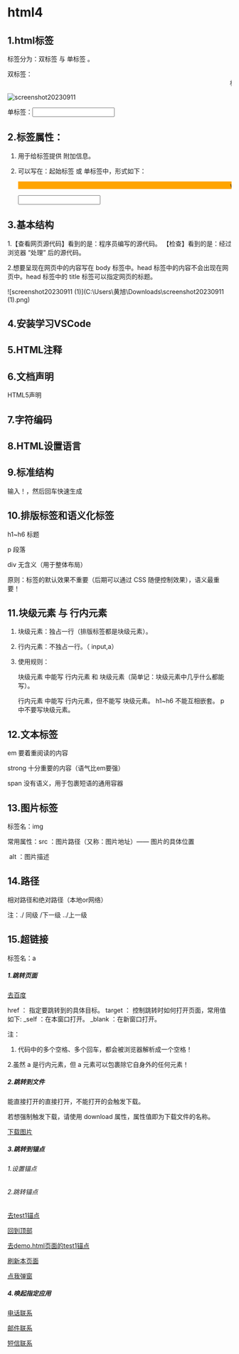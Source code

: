 # **html4**

## 1.html标签

标签分为：双标签 与 单标签 。

双标签：<marquee>标签体</marquee>

![screenshot20230911](C:\Users\黄旭\Downloads\screenshot20230911.png)

单标签：<input>

## 2.标签属性：

1. 用于给标签提供 附加信息。 

2. 可以写在：起始标签 或 单标签中，形式如下：

   <marquee loop="1" bgcolor="orange">wowowowowowow</marquee>

   <input type="password">

## 3.基本结构

1.【查看网页源代码】看到的是：程序员编写的源代码。 【检查】看到的是：经过浏览器 “处理” 后的源代码。

2.想要呈现在网页中的内容写在 body 标签中。head 标签中的内容不会出现在网页中。head 标签中的 title 标签可以指定网页的标题。

![screenshot20230911 (1)](C:\Users\黄旭\Downloads\screenshot20230911 (1).png)

## 4.安装学习VSCode

## 5.HTML注释

<!-- 我是注释 -->

## 6.文档声明

HTML5声明 <!DOCTYPE html>

## 7.字符编码

## 8.HTML设置语言

<html lang="zh-CN">

## 9.标准结构

输入！，然后回车快速生成

## 10.排版标签和语义化标签

h1~h6 标题 

p 段落

div 无含义（用于整体布局）

原则：标签的默认效果不重要（后期可以通过 CSS 随便控制效果），语义最重要！

## 11.块级元素 与 行内元素

1. 块级元素：独占一行（排版标签都是块级元素）。

2. 行内元素：不独占一行。（ input,a）

3. 使用规则：

   块级元素 中能写 行内元素 和 块级元素（简单记：块级元素中几乎什么都能写）。

   行内元素 中能写 行内元素，但不能写 块级元素。
   h1~h6 不能互相嵌套。
   p 中不要写块级元素。

## 12.文本标签

em 要着重阅读的内容 

strong 十分重要的内容（语气比em要强）

span 没有语义，用于包裹短语的通用容器

## 13.图片标签

标签名：img  

常用属性：src ：图片路径（又称：图片地址）—— 图片的具体位置

​		   alt ：图片描述

## 14.路径

相对路径和绝对路径（本地or网络）

注：./ 同级    /下一级     ../上一级

## 15.超链接

标签名：a 

##### 1.跳转页面

<a href="https://www.baidu.com/" target="_blank">去百度</a>

href ： 指定要跳转到的具体目标。
target ： 控制跳转时如何打开页面，常用值如下:
	_self ：在本窗口打开。
	_blank ：在新窗口打开。

注：

 1. 代码中的多个空格、多个回车，都会被浏览器解析成一个空格！

 2.虽然 a 是行内元素，但 a 元素可以包裹除它自身外的任何元素！

##### 2.跳转到文件

能直接打开的直接打开，不能打开的会触发下载。

若想强制触发下载，请使用 download 属性，属性值即为下载文件的名称。

<a href="./resource/图片.gif" download="图.gif">下载图片</a>

##### 3.跳转到锚点

###### 1.设置锚点

<!-- 第一种方式：a标签配合name属性 --><a name="test1"></a>
<!-- 第二种方式：其他标签配合id属性 --><h2 id="test2"></h2>

###### 2.跳转锚点

<!-- 跳转到test1锚点-->
<a href="#test1">去test1锚点</a>
<!-- 跳到本页面顶部 -->
<a href="#">回到顶部</a>
<!-- 跳转到其他页面锚点 -->
<a href="demo.html#test1">去demo.html页面的test1锚点</a>
<!-- 刷新本页面 -->
<a href="">刷新本页面</a>
<!-- 执行一段js,如果还不知道执行什么，可以留空，javascript:; -->
<a href="javascript:alert(1);">点我弹窗</a>

##### 4.唤起指定应用

<!-- 唤起设备拨号 -->
<a href="tel:10010">电话联系</a>
<!-- 唤起设备发送邮件 -->
<a href="mailto:10010@qq.com">邮件联系</a>
<!-- 唤起设备发送短信 -->
<a href="sms:10086">短信联系</a>
